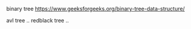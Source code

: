 binary tree
https://www.geeksforgeeks.org/binary-tree-data-structure/

avl tree
..
redblack tree
..
